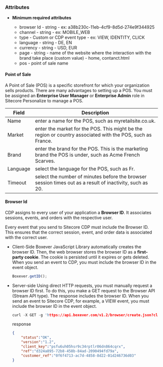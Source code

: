 ### Attributes

- **Minimum required attributes**

    - browser Id - string - ex: a38b230c-11eb-4cf9-8d5d-274e9f344925​
    - channel - string - ex: MOBILE_WEB
    - type - Custom or CDP event type - ex: VIEW, IDENTITY, CLICK
    - language - string - DE, EN
    - currency - string - USD, EUR
    - page - string - name of the website where the interaction with the brand take place (custom value) - home, contanct.html
    - pos - point of sale name

#### Point of Sale

A Point of Sale (POS) is a specific storefront for which your organization sells products. There are many advantages to setting up a POS. You must be assigned an **Enterprise User Manager** or **Enterprise Admin** role in Sitecore Personalize to manage a POS.

| Field | Description |
| --- | --- |
| Name | enter a name for the POS, such as myretailsite.co.uk. |
| Market | enter the market for the POS. This might be the region or country associated with the POS, such as France. |
| Brand | enter the brand for the POS. This is the marketing brand the POS is under, such as Acme French Scarves. |
| Language | select the language for the POS, such as Fr. |
| Timeout | select the number of minutes before the browser session times out as a result of inactivity, such as 20. |


#### Browser Id

CDP assigns to every user of your application a **Browser ID**. It associates sessions, events, and orders with the respective user.

Every event that you send to Sitecore CDP must include the Browser ID. This ensures that the correct session, event, and order data is associated with the correct user.

- Client-Side
    Boxever JavaScript Library automatically creates the browser ID. Then, the web browser stores the browser ID as a **first-party cookie**. The cookie is persisted until it expires or gets deleted. When you send an event to CDP, you must include the browser ID in the event object.

    ```JavaScript
    Boxever.getID();
    ```

- Server-side
    Using direct HTTP requests, you must manually request a browser ID first. To do this, you make a GET request to the Browser API (Stream API type). The response includes the browser ID. When you send an event to Sitecore CDP, for example, a VIEW event, you must include the browser ID in the event object.

    ```C
    curl -X GET -g 'https://api.boxever.com/v1.2/browser/create.json?client_key=psfu6uh05hsr9c34rptlr06dn864cqrx'
    ```
    response
    ```JSON
    {   
        "status":"OK",
        "version":"1.2",
        "client_key":"psfu6uh05hsr9c34rptlr06dn864cqrx",
        "ref":"d324a895-72b8-458b-84ad-2090494fd79a",
        "customer_ref":"0f6f4713-ac7d-4858-8d22-01d246736d03"
    }
    ```
